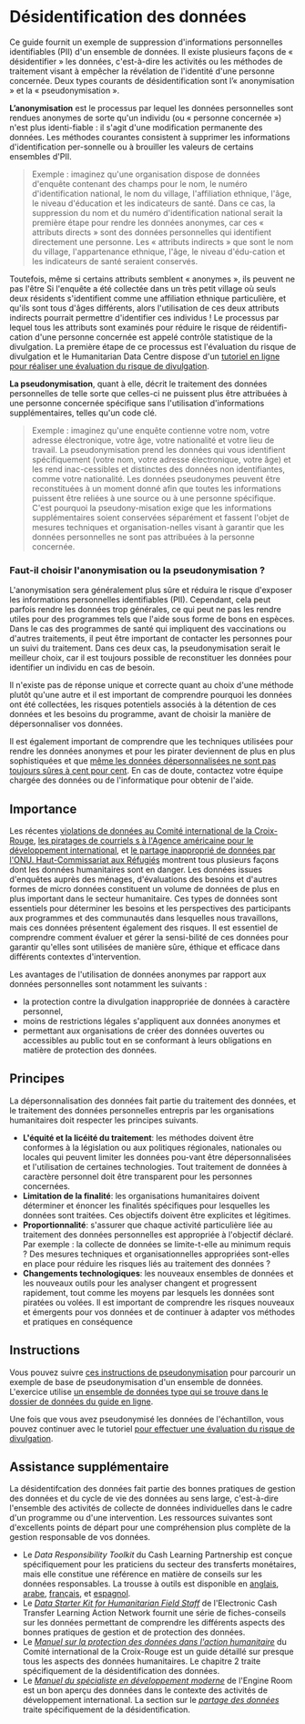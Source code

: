 # Désidentification des données
Ce guide fournit un exemple de suppression d'informations personnelles identifiables (PII) d'un ensemble de données. Il existe plusieurs façons de « désidentifier » les données, c'est-à-dire les activités ou les méthodes de traitement visant à empêcher la révélation de l'identité d'une personne concernée. Deux types courants de désidentification sont l’« anonymisation » et la « pseudonymisation ».

**L’anonymisation** est le processus par lequel les données personnelles sont rendues anonymes de sorte qu'un individu (ou « personne concernée ») n'est plus identi-fiable : il s'agit d'une modification permanente des données. Les méthodes courantes consistent à supprimer les informations d'identification per-sonnelle ou à brouiller les valeurs de certains ensembles d'PII.

> Exemple : imaginez qu'une organisation dispose de données d'enquête contenant des champs pour le nom, le numéro d'identification national, le nom du village, l'affiliation ethnique, l'âge, le niveau d'éducation et les indicateurs de santé. Dans ce cas, la suppression du nom et du numéro d'identification national serait la première étape pour rendre les données anonymes, car ces « attributs directs » sont des données personnelles qui identifient directement une personne. Les « attributs indirects » que sont le nom du village, l'appartenance ethnique, l'âge, le niveau d'édu-cation et les indicateurs de santé seraient conservés.

Toutefois, même si certains attributs semblent « anonymes », ils peuvent ne pas l'être Si l'enquête a été collectée dans un très petit village où seuls deux résidents s'identifient comme une affiliation ethnique particulière, et qu'ils sont tous d'âges différents, alors l'utilisation de ces deux attributs indirects pourrait permettre d'identifier ces individus ! Le processus par lequel tous les attributs sont examinés pour réduire le risque de réidentifi-cation d'une personne concernée est appelé contrôle statistique de la divulgation. La première étape de ce processus est l'évaluation du risque de divulgation et le Humanitarian Data Centre dispose d'un [tutoriel en ligne pour réaliser une évaluation du risque de divulgation](https://centre.humdata.org/learning-path/disclosure-risk-assessment-overview/).

**La pseudonymisation**, quant à elle, décrit le traitement des données personnelles de telle sorte que celles-ci ne puissent plus être attribuées à une personne concernée spécifique sans l'utilisation d'informations supplémentaires, telles qu'un code clé.

> Exemple : imaginez qu'une enquête contienne votre nom, votre adresse électronique, votre âge, votre nationalité et votre lieu de travail. La pseudonymisation prend les données qui vous identifient spécifiquement (votre nom, votre adresse électronique, votre âge) et les rend inac-cessibles et distinctes des données non identifiantes, comme votre nationalité. Les données pseudonymes peuvent être reconstituées à un moment donné afin que toutes les informations puissent être reliées à une source ou à une personne spécifique. C'est pourquoi la pseudony-misation exige que les informations supplémentaires soient conservées séparément et fassent l'objet de mesures techniques et organisation-nelles visant à garantir que les données personnelles ne sont pas attribuées à la personne concernée.

### Faut-il choisir l'anonymisation ou la pseudonymisation ?
L'anonymisation sera généralement plus sûre et réduira le risque d'exposer les informations personnelles identifiables (PII). Cependant, cela peut parfois rendre les données trop générales, ce qui peut ne pas les rendre utiles pour des programmes tels que l'aide sous forme de bons en espèces. Dans le cas des programmes de santé qui impliquent des vaccinations ou d'autres traitements, il peut être important de contacter les personnes pour un suivi du traitement. Dans ces deux cas, la pseudonymisation serait le meilleur choix, car il est toujours possible de reconstituer les données pour identifier un individu en cas de besoin.

Il n'existe pas de réponse unique et correcte quant au choix d'une méthode plutôt qu'une autre et il est important de comprendre pourquoi les données ont été collectées, les risques potentiels associés à la détention de ces données et les besoins du programme, avant de choisir la manière de dépersonnaliser vos données.

Il est également important de comprendre que les techniques utilisées pour rendre les données anonymes et pour les pirater deviennent de plus en plus sophistiquées et que [même les données dépersonnalisées ne sont pas toujours sûres à cent pour cent](https://reliefweb.int/report/world/mosaic-effect-revelation-risks-combining-humanitarian-and-social-protection-data). En cas de doute, contactez votre équipe chargée des données ou de l'informatique pour obtenir de l'aide.

## Importance
Les récentes [violations de données au Comité international de la Croix-Rouge](https://www.icrc.org/en/document/cyber-attack-icrc-what-we-know), [les piratages de courriels s à l'Agence américaine pour le développement international](https://www.devex.com/news/usaid-hack-is-wakeup-call-for-aid-industry-on-cybersecurity-100028), et [le partage inapproprié de données par l'ONU. Haut-Commissariat aux Réfugiés](https://www.hrw.org/news/2021/06/15/un-shared-rohingya-data-without-informed-consent#) montrent tous plusieurs façons dont les données humanitaires sont en danger. Les données issues d'enquêtes auprès des ménages, d'évaluations des besoins et d'autres formes de micro données constituent un volume de données de plus en plus important dans le secteur humanitaire. Ces types de données sont essentiels pour déterminer les besoins et les perspectives des participants aux programmes et des communautés dans lesquelles nous travaillons, mais ces données présentent également des risques. Il est essentiel de comprendre comment évaluer et gérer la sensi-bilité de ces données pour garantir qu'elles sont utilisées de manière sûre, éthique et efficace dans différents contextes d'intervention.

Les avantages de l'utilisation de données anonymes par rapport aux données personnelles sont notamment les suivants :
 - la protection contre la divulgation inappropriée de données à caractère personnel,
 - moins de restrictions légales s'appliquent aux données anonymes et
 - permettant aux organisations de créer des données ouvertes ou accessibles au public tout en se conformant à leurs obligations en matière de protection des données.

## Principes
La dépersonnalisation des données fait partie du traitement des données, et le traitement des données personnelles entrepris par les organisations humanitaires doit respecter les principes suivants.
- **L'équité et la licéité du traitement**: les méthodes doivent être conformes à la législation ou aux politiques régionales, nationales ou locales qui peuvent limiter les données pou-vant être dépersonnalisées et l'utilisation de certaines technologies. Tout traitement de données à caractère personnel doit être transparent pour les personnes concernées.
- **Limitation de la finalité**: les organisations humanitaires doivent déterminer et énoncer les finalités spécifiques pour lesquelles les données sont traitées. Ces objectifs doivent être explicites et légitimes.
- **Proportionnalité**: s'assurer que chaque activité particulière liée au traitement des données personnelles est appropriée à l'objectif déclaré. Par exemple : la collecte de données se limite-t-elle au minimum requis ? Des mesures techniques et organisationnelles appropriées sont-elles en place pour réduire les risques liés au traitement des données ?
- **Changements technologiques**: les nouveaux ensembles de données et les nouveaux outils pour les analyser changent et progressent rapidement, tout comme les moyens par lesquels les données sont piratées ou volées. Il est important de comprendre les risques nouveaux et émergents pour vos données et de continuer à adapter vos méthodes et pratiques en conséquence

## Instructions
Vous pouvez suivre [ces instructions de pseudonymisation](Pseudonymization-instructions.md) pour parcourir un exemple de base de pseudonymisation d'un ensemble de données. L'exercice utilise [un ensemble de données type qui se trouve dans le dossier de données du guide en ligne](data/Pseudonymization_example.csv).

Une fois que vous avez pseudonymisé les données de l'échantillon, vous pouvez continuer avec le tutoriel [pour effectuer une évaluation du risque de divulgation](https://centre.humdata.org/learning-path/disclosure-risk-assessment-overview/).

## Assistance supplémentaire
La désidentifcation des données fait partie des bonnes pratiques de gestion des données et du cycle de vie des données au sens large, c'est-à-dire l'ensemble des activités de collecte de données individuelles dans le cadre d'un programme ou d'une intervention. Les ressources suivantes sont d'excellents points de départ pour une compréhension plus complète de la gestion responsable de vos données.
- Le *Data Responsibility Toolkit* du Cash Learning Partnership est conçue spécifiquement pour les praticiens du secteur des transferts monétaires, mais elle constitue une référence en matière de conseils sur les données responsables. La trousse à outils est disponible en [anglais](https://www.calpnetwork.org/wp-content/uploads/2021/03/Data-Responsibility-Toolkit_A-guide-for-Cash-and-Voucher-Practitioners.pdf), [arabe](https://www.calpnetwork.org/ar/publication/data-responsibility-toolkit-a-guide-for-cva-practitioners/), [français](https://www.calpnetwork.org/fr/publication/data-responsibility-toolkit-a-guide-for-cva-practitioners/), et [espagnol](https://www.calpnetwork.org/es/publication/data-responsibility-toolkit-a-guide-for-cva-practitioners/).
- Le [*Data Starter Kit for Humanitarian Field Staff*](https://www.calpnetwork.org/wp-content/uploads/2020/06/DataStarterKitforFieldStaffELAN.pdf) de l'Electronic Cash Transfer Learning Action Network fournit une série de fiches-conseils sur les données permettant de comprendre les différents aspects des bonnes pratiques de gestion et de protection des données.
- Le [*Manuel sur la protection des données dans l'action humanitaire*](https://www.icrc.org/en/data-protection-humanitarian-action-handbook) du Comité international de la Croix-Rouge est un guide détaillé sur presque tous les aspects des données humanitaires. Le chapitre 2 traite spécifiquement de la désidentification des données.
- Le [*Manuel du spécialiste en développement moderne*](https://the-engine-room.github.io/responsible-data-handbook/) de l'Engine Room est un bon aperçu des données dans le contexte des activités de développement international. La section sur le [*partage des données*](https://the-engine-room.github.io/responsible-data-handbook/chapters/chapter-02c-sharing-data.html) traite spécifiquement de la désidentification.
